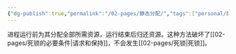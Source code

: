 ```yaml
---
{"dg-publish":true,"permalink":"/02-pages/静态分配/","tags":["personal/blog","os"]}
---
```


进程运行前为其分配全部所需资源，运行结束后归还资源。这种方法破坏了[[02-pages/死锁的必要条件\|请求和保持]]，不会发生[[02-pages/死锁\|死锁]]。